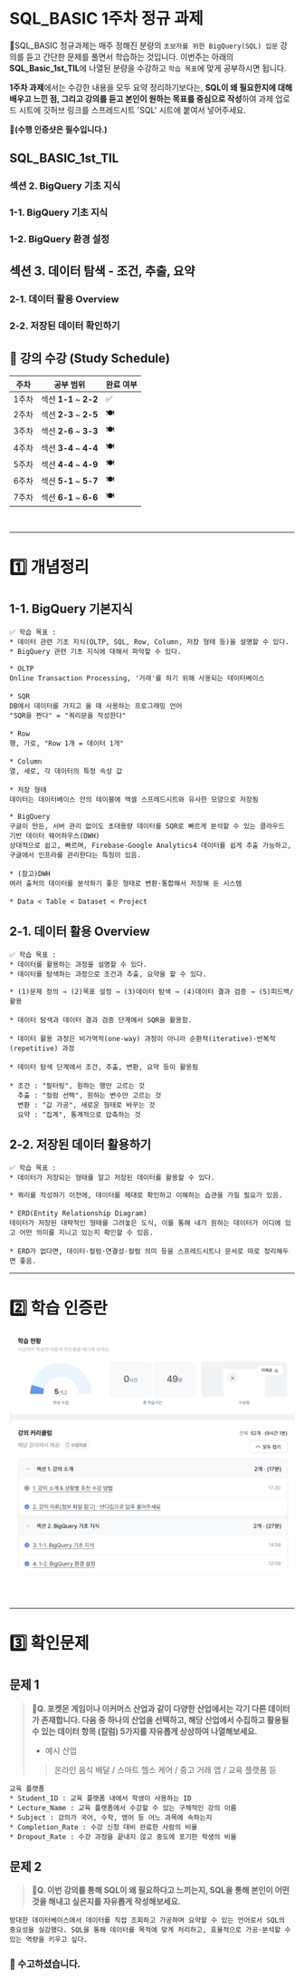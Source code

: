 # SQL_BASIC 1주차 정규 과제 

📌SQL_BASIC 정규과제는 매주 정해진 분량의 `초보자를 위한 BigQuery(SQL) 입문` 강의를 듣고 간단한 문제를 풀면서 학습하는 것입니다. 이번주는 아래의 **SQL_Basic_1st_TIL**에 나열된 분량을 수강하고 `학습 목표`에 맞게 공부하시면 됩니다.

**1주차 과제**에서는 수강한 내용을 모두 요약 정리하기보다는, **SQL이 왜 필요한지에 대해 배우고 느낀 점, 그리고 강의를 듣고 본인이 원하는 목표를 중심으로 작성**하여 과제 업로드 시트에 깃허브 링크를 스프레드시트 'SQL' 시트에 붙여서 넣어주세요. 

**👀(수행 인증샷은 필수입니다.)** 

## SQL_BASIC_1st_TIL

### 섹션 2. BigQuery 기초 지식

### 1-1. BigQuery 기초 지식

### 1-2. BigQuery 환경 설정

## 섹션 3. 데이터 탐색 - 조건, 추출, 요약

### 2-1. 데이터 활용 Overview 

### 2-2. 저장된 데이터 확인하기

## 🏁 강의 수강 (Study Schedule)

| 주차  | 공부 범위              | 완료 여부 |
| ----- | ---------------------- | --------- |
| 1주차 | 섹션 **1-1** ~ **2-2** | ✅         |
| 2주차 | 섹션 **2-3** ~ **2-5** | 🍽️         |
| 3주차 | 섹션 **2-6** ~ **3-3** | 🍽️         |
| 4주차 | 섹션 **3-4** ~ **4-4** | 🍽️         |
| 5주차 | 섹션 **4-4** ~ **4-9** | 🍽️         |
| 6주차 | 섹션 **5-1** ~ **5-7** | 🍽️         |
| 7주차 | 섹션 **6-1** ~ **6-6** | 🍽️         |


<br>

<!-- 여기까진 그대로 둬 주세요-->

---

# 1️⃣ 개념정리 
<!-- 강의 수강 이후에 아래의 학습 목표에 맞게 개념을 자유롭게 정리해주세요.-->
## 1-1. BigQuery 기본지식

~~~
✅ 학습 목표 :
* 데이터 관련 기초 지식(OLTP, SQL, Row, Column, 저장 형태 등)을 설명할 수 있다. 
* BigQuery 관련 기초 지식에 대해서 파악할 수 있다. 
~~~

~~~
* OLTP
Online Transaction Processing, '거래'를 하기 위해 사용되는 데이터베이스 

* SQR
DB에서 데이터를 가지고 올 때 사용하는 프로그래밍 언어 
"SQR을 짠다" = "쿼리문을 작성한다"

* Row
행, 가로, "Row 1개 = 데이터 1개"

* Column
열, 세로, 각 데이터의 특정 속성 값

* 저장 형태
데이터는 데이터베이스 안의 테이블에 엑셀 스프레드시트와 유사한 모양으로 저장됨
~~~
~~~
* BigQuery
구글이 만든, 서버 관리 없이도 초대용량 데이터를 SQR로 빠르게 분석할 수 있는 클라우드 기반 데이터 웨어하우스(DWH)
상대적으로 쉽고, 빠르며, Firebase·Google Analytics4 데이터를 쉽게 추출 가능하고, 구글에서 인프라를 관리한다는 특징이 있음.

* (참고)DWH
여러 출처의 데이터를 분석하기 좋은 형태로 변환·통합해서 저장해 둔 시스템 

* Data < Table < Dataset < Project
~~~
## 2-1. 데이터 활용 Overview

~~~
✅ 학습 목표 :
* 데이터를 활용하는 과정을 설명할 수 있다.
* 데이터를 탐색하는 과정으로 조건과 추출, 요약을 할 수 있다. 
~~~

~~~
* (1)문제 정의 → (2)목표 설정 → (3)데이터 탐색 → (4)데이터 결과 검증 → (5)피드백/활용 

* 데이터 탐색과 데이터 결과 검증 단계에서 SQR을 활용함. 

* 데이터 활용 과정은 비가역적(one-way) 과정이 아니라 순환적(iterative)·반복적(repetitive) 과정

* 데이터 탐색 단계에서 조건, 추출, 변환, 요약 등이 활용됨 

* 조건 : "필터링", 원하는 행만 고르는 것 
  추출 : "컬럼 선택", 원하는 변수만 고르는 것
  변환 : "값 가공", 새로운 형태로 바꾸는 것 
  요약 : "집계", 통계적으로 압축하는 것
~~~

## 2-2. 저장된 데이터 활용하기

~~~
✅ 학습 목표 :
* 데이터가 저장되는 형태를 알고 저장된 데이터를 활용할 수 있다. 
~~~



~~~
* 쿼리를 작성하기 이전에, 데이터를 제대로 확인하고 이해하는 습관을 가질 필요가 있음. 

* ERD(Entity Relationship Diagram)
데이터가 저장된 대략적인 형태를 그려놓은 도식, 이를 통해 내가 원하는 데이터가 어디에 있고 어떤 의미를 지니고 있는지 확인할 수 있음.

* ERD가 없다면, 데이터·컬럼·연결성·컬럼 의미 등을 스프레드시트나 문서로 따로 정리해두면 좋음. 
~~~

---
# 2️⃣ 학습 인증란
![](images/SQR_WEEK1.png)


<br>
<br>

---

# 3️⃣ 확인문제

## 문제 1

> **🧚Q. 포켓몬 게임이나 이커머스 산업과 같이 다양한 산업에서는 각기 다른 데이터가 존재합니다. 다음 중 하나의 산업을 선택하고, 해당 산업에서 수집하고 활용될 수 있는 데이터 항목 (칼럼) 5가지를 자유롭게 상상하여 나열해보세요.**
>
> - 예시 산업 
>
> >  온라인 음식 배달 / 스마트 헬스 케어 / 중고 거래 앱 / 교육 플랫폼 등 

<!--현실과 데이터 분석의 연결 고리를 상상하고, 데이터를 저장하는 형태를 활용하는 문제입니다. -->

<!--학습한 개념을 활용하여 자유롭게 설명해 보세요. 구체적인 예시를 들어 설명하면 더욱 좋습니다.-->

~~~
교육 플랫폼 
* Student_ID : 교육 플랫폼 내에서 학생이 사용하는 ID
* Lecture_Name : 교육 플랫폼에서 수강할 수 있는 구체적인 강의 이름 
* Subject : 강의가 국어, 수학, 영어 등 어느 과목에 속하는지 
* Completion_Rate : 수강 신청 대비 완료한 사람의 비율 
* Dropout_Rate : 수강 과정을 끝내지 않고 중도에 포기한 학생의 비율 
~~~



## 문제 2

> **🧚Q. 이번 강의를 통해 SQL이 왜 필요하다고 느끼는지, SQL을 통해 본인이 어떤 것을 해내고 싶은지를 자유롭게 작성해보세요.**

~~~
방대한 데이터베이스에서 데이터를 직접 조회하고 가공하며 요약할 수 있는 언어로서 SQL의 중요성을 실감했다. SQL을 통해 데이터를 목적에 맞게 처리하고, 효율적으로 가공·분석할 수 있는 역량을 키우고 싶다. 
~~~



### 🎉 수고하셨습니다.







